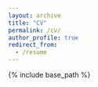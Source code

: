 ```yaml
---
layout: archive
title: "CV"
permalink: /cv/
author_profile: true
redirect_from:
  - /resume
---
```


{% include base_path %}
<!-- [Click to View My Up-to-date Curriculum Vitae [PDF]](http://eowynren.github.io/files/CV.pdf) -->